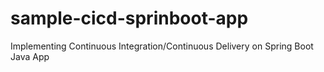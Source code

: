 # sample-cicd-sprinboot-app
Implementing Continuous Integration/Continuous Delivery on Spring Boot Java App
